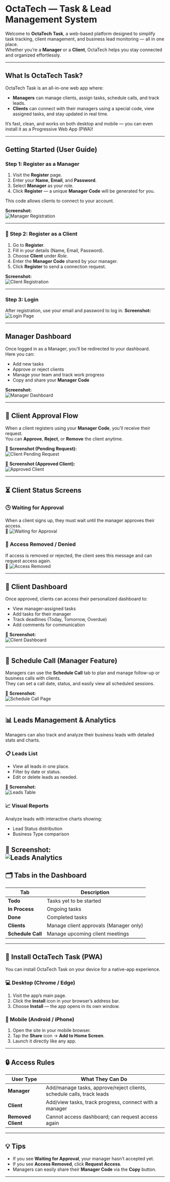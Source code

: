 # OctaTech — Task & Lead Management System

Welcome to **OctaTech Task**, a web-based platform designed to simplify task tracking, client management, and business lead monitoring — all in one place.  
Whether you’re a **Manager** or a **Client**, OctaTech helps you stay connected and organized effortlessly.

---

## What Is OctaTech Task?

OctaTech Task is an all-in-one web app where:

- **Managers** can manage clients, assign tasks, schedule calls, and track leads.  
- **Clients** can connect with their managers using a special code, view assigned tasks, and stay updated in real time.

It’s fast, clean, and works on both desktop and mobile — you can even install it as a Progressive Web App (PWA)!

---

## Getting Started (User Guide)

### Step 1: Register as a Manager
1. Visit the **Register** page.  
2. Enter your **Name**, **Email**, and **Password**.  
3. Select **Manager** as your role.  
4. Click **Register** — a unique **Manager Code** will be generated for you.

This code allows clients to connect to your account.

**Screenshot:**  
![Manager Registration](./Screenshot%202025-10-07%20120511.png)

---

### 👥 Step 2: Register as a Client
1. Go to **Register**.  
2. Fill in your details (Name, Email, Password).  
3. Choose **Client** under *Role*.  
4. Enter the **Manager Code** shared by your manager.  
5. Click **Register** to send a connection request.

**Screenshot:**  
![Client Registration](./Screenshot%202025-10-07%20120550.png)

---

### Step 3: Login
After registration, use your email and password to log in.
**Screenshot:**  
![Login Page](./Screenshot%202025-10-07%20115507.png)

---

## Manager Dashboard
Once logged in as a Manager, you’ll be redirected to your dashboard.  
Here you can:

- Add new tasks  
- Approve or reject clients  
- Manage your team and track work progress  
- Copy and share your **Manager Code**

**Screenshot:**  
![Manager Dashboard](./Screenshot%202025-10-07%20115645.png)

---

## 🔄 Client Approval Flow
When a client registers using your **Manager Code**, you’ll receive their request.  
You can **Approve**, **Reject**, or **Remove** the client anytime.

📸 **Screenshot (Pending Request):**  
![Client Pending Request](./Screenshot%202025-10-07%20120603.png)

📸 **Screenshot (Approved Client):**  
![Approved Client](./Screenshot%202025-10-07%20120615.png)

---

## ⏳ Client Status Screens

### 🕒 Waiting for Approval
When a client signs up, they must wait until the manager approves their access.  
📸 ![Waiting for Approval](./Screenshot%202025-10-07%20115653.png)

### 🚫 Access Removed / Denied
If access is removed or rejected, the client sees this message and can request access again.  
📸 ![Access Removed](./Screenshot%202025-10-07%20115645.png)

---

## 🧾 Client Dashboard
Once approved, clients can access their personalized dashboard to:

- View manager-assigned tasks  
- Add tasks for their manager  
- Track deadlines (Today, Tomorrow, Overdue)  
- Add comments for communication

📸 **Screenshot:**  
![Client Dashboard](./Screenshot%202025-10-07%20120632.png)

---

## 📅 Schedule Call (Manager Feature)

Managers can use the **Schedule Call** tab to plan and manage follow-up or business calls with clients.  
They can set a call date, status, and easily view all scheduled sessions.

📸 **Screenshot:**  
![Schedule Call Page](./Screenshot%202025-10-07%20122211.png)

---

## 📊 Leads Management & Analytics

Managers can also track and analyze their business leads with detailed stats and charts.

### 📋 Leads List
- View all leads in one place.  
- Filter by date or status.  
- Edit or delete leads as needed.

📸 **Screenshot:**  
![Leads Table](./Screenshot%202025-10-07%20122228.png)

### 📈 Visual Reports
Analyze leads with interactive charts showing:
- Lead Status distribution  
- Business Type comparison  

📸 **Screenshot:**  
![Leads Analytics](./Screenshot%202025-10-07%20120557.png)
---
## 🗂 Tabs in the Dashboard

| Tab | Description |
|------|--------------|
| **Todo** | Tasks yet to be started |
| **In Process** | Ongoing tasks |
| **Done** | Completed tasks |
| **Clients** | Manage client approvals (Manager only) |
| **Schedule Call** | Manage upcoming client meetings |

---

## 📱 Install OctaTech Task (PWA)
You can install OctaTech Task on your device for a native-app experience.
### 💻 Desktop (Chrome / Edge)
1. Visit the app’s main page.  
2. Click the **Install** icon in your browser’s address bar.  
3. Choose **Install** — the app opens in its own window.

### 📱 Mobile (Android / iPhone)
1. Open the site in your mobile browser.  
2. Tap the **Share** icon → **Add to Home Screen**.  
3. Launch it directly like any app.

---

## 🔒 Access Rules

| User Type | What They Can Do |
|------------|------------------|
| **Manager** | Add/manage tasks, approve/reject clients, schedule calls, track leads |
| **Client** | Add/view tasks, track progress, connect with a manager |
| **Removed Client** | Cannot access dashboard; can request access again |

---

## 💡 Tips

- If you see **Waiting for Approval**, your manager hasn’t accepted yet.  
- If you see **Access Removed**, click **Request Access**.  
- Managers can easily share their **Manager Code** via the **Copy** button.  
---

